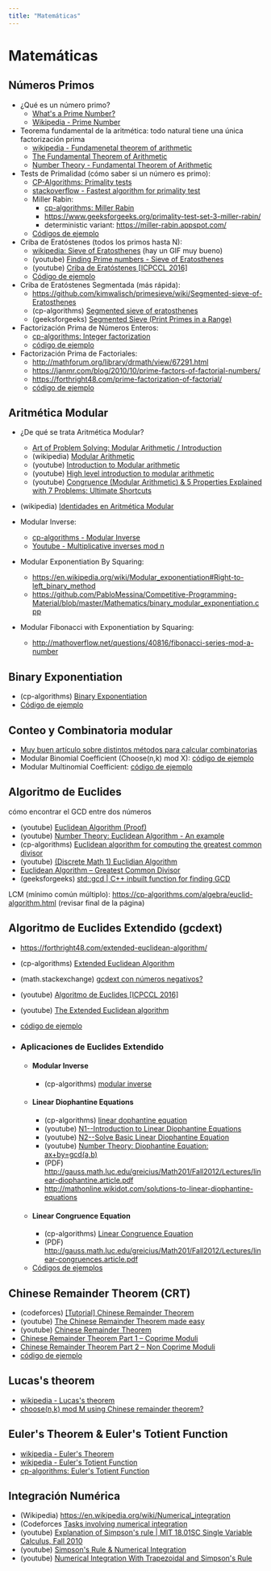 ```yaml
---
title: "Matemáticas"
---
```



# Matemáticas

## Números Primos

- ¿Qué es un número primo?
  - [What's a Prime Number?](https://www.youtube.com/watch?v=9pgA-H77BLc)
  - [Wikipedia - Prime Number](https://en.wikipedia.org/wiki/Prime_number)
- Teorema fundamental de la aritmética: todo natural tiene una única factorización prima
  - [wikipedia - Fundamenetal theorem of arithmetic](https://en.wikipedia.org/wiki/Fundamental_theorem_of_arithmetic)
  - [The Fundamental Theorem of Arithmetic](http://www.oxfordmathcenter.com/drupal7/node/165)
  - [Number Theory - Fundamental Theorem of Arithmetic](https://www.youtube.com/watch?v=7sw6LdAfHgE)
- Tests de Primalidad (cómo saber si un número es primo):
  - [CP-Algorithms: Primality tests](https://cp-algorithms.com/algebra/primality_tests.html)
  - [stackoverflow - Fastest algorithm for primality test](https://stackoverflow.com/questions/2586596/fastest-algorithm-for-primality-test)
  - Miller Rabin:
    - [cp-algorithms: Miller Rabin](https://cp-algorithms.com/algebra/primality_tests.html#toc-tgt-2)
    - <https://www.geeksforgeeks.org/primality-test-set-3-miller-rabin/>
    - deterministic variant: <https://miller-rabin.appspot.com/>
  - [Códigos de ejemplo](https://github.com/PabloMessina/Competitive-Programming-Material/blob/master/Mathematics/primality_test.cpp)
- Criba de Eratóstenes (todos los primos hasta N):
  - [wikipedia: Sieve of Eratosthenes](https://en.wikipedia.org/wiki/Sieve_of_Eratosthenes) (hay un GIF muy bueno)
  - (youtube) [Finding Prime numbers - Sieve of Eratosthenes](https://www.youtube.com/watch?v=eKp56OLhoQs)
  - (youtube) [Criba de Eratóstenes [ICPCCL 2016]](https://www.youtube.com/watch?v=J4QCQ0dgeCI)
  - [Código de ejemplo](https://github.com/PabloMessina/Competitive-Programming-Material/blob/master/Mathematics/sieve_of_eratosthenes.cpp)
- Criba de Eratóstenes Segmentada (más rápida):
  - <https://github.com/kimwalisch/primesieve/wiki/Segmented-sieve-of-Eratosthenes>
  - (cp-algorithms) [Segmented sieve of eratosthenes](https://cp-algorithms.com/algebra/sieve-of-eratosthenes.html#toc-tgt-6)
  - (geeksforgeeks) [Segmented Sieve (Print Primes in a Range)](https://www.geeksforgeeks.org/segmented-sieve-print-primes-in-a-range/)
- Factorización Prima de Números Enteros:
  - [cp-algorithms: Integer factorization](https://cp-algorithms.com/algebra/factorization.html)
  - [código de ejemplo](https://github.com/PabloMessina/Competitive-Programming-Material/blob/master/Mathematics/prime_factorization.cpp)
- Factorización Prima de Factoriales:
  - <http://mathforum.org/library/drmath/view/67291.html>
  - <https://janmr.com/blog/2010/10/prime-factors-of-factorial-numbers/>
  - <https://forthright48.com/prime-factorization-of-factorial/>
  - [código de ejemplo](https://github.com/PabloMessina/Competitive-Programming-Material/blob/master/Mathematics/prime_factorization.cpp)

## Aritmética Modular

- ¿De qué se trata Aritmética Modular?
  - [Art of Problem Solving: Modular Arithmetic / Introduction](https://artofproblemsolving.com/wiki/index.php/Modular_arithmetic/Introduction)
  - (wikipedia) [Modular Arithmetic](https://en.wikipedia.org/wiki/Modular_arithmetic)
  - (youtube) [Introduction to Modular arithmetic](https://www.youtube.com/watch?v=9lUSKOjV4d0)
  - (youtube) [High level introduction to modular arithmetic](https://www.youtube.com/watch?v=r0gYad8auYY)
  - (youtube) [Congruence (Modular Arithmetic) & 5 Properties Explained with 7 Problems: Ultimate Shortcuts](https://www.youtube.com/watch?v=B1gD6540uWA)
- (wikipedia) [Identidades en Aritmética Modular](https://en.wikipedia.org/wiki/Modular_arithmetic#Properties)

- Modular Inverse:
  - [cp-algorithms - Modular Inverse](https://cp-algorithms.com/algebra/module-inverse.html)
  - [Youtube - Multiplicative inverses mod n](https://www.youtube.com/watch?v=_bRVA5b4sb4)
- Modular Exponentiation By Squaring:
  - <https://en.wikipedia.org/wiki/Modular_exponentiation#Right-to-left_binary_method>
  - <https://github.com/PabloMessina/Competitive-Programming-Material/blob/master/Mathematics/binary_modular_exponentiation.cpp>
- Modular Fibonacci with Exponentiation by Squaring:
  - <http://mathoverflow.net/questions/40816/fibonacci-series-mod-a-number>

## Binary Exponentiation

- (cp-algorithms) [Binary Exponentiation](https://cp-algorithms.com/algebra/binary-exp.html)
- [Código de ejemplo](https://github.com/PabloMessina/Competitive-Programming-Material/blob/master/Mathematics/binary_modular_exponentiation.cpp)

## Conteo y Combinatoria modular

- [Muy buen artículo sobre distintos métodos para calcular combinatorias](https://comeoncodeon.wordpress.com/2011/07/31/combination/)
- Modular Binomial Coefficient (Choose(n,k) mod X): [código de ejemplo](https://github.com/PabloMessina/Competitive-Programming-Material/blob/master/Mathematics/modular_binomial_coefficient.cpp)
- Modular Multinomial Coefficient: [código de ejemplo](https://github.com/PabloMessina/Competitive-Programming-Material/blob/master/Mathematics/modular_multinomial_coefficient.cpp)

## Algoritmo de Euclides

cómo encontrar el GCD entre dos números

- (youtube) [Euclidean Algorithm (Proof)](https://www.youtube.com/watch?v=H_2_nqKAZ5w)
- (youtube) [Number Theory: Euclidean Algorithm - An example](https://www.youtube.com/watch?v=fwuj4yzoX1o)
- (cp-algorithms) [Euclidean algorithm for computing the greatest common divisor](https://cp-algorithms.com/algebra/euclid-algorithm.html)
- (youtube) [(Discrete Math 1) Euclidian Algorithm](https://www.youtube.com/watch?v=cOwyHTiW4KE)
- [Euclidean Algorithm – Greatest Common Divisor](https://forthright48.com/euclidean-algorithm)
- (geeksforgeeks) [std::gcd \| C++ inbuilt function for finding GCD](https://www.geeksforgeeks.org/stdgcd-c-inbuilt-function-finding-gcd/)

LCM (mínimo común múltiplo): <https://cp-algorithms.com/algebra/euclid-algorithm.html> (revisar final de la página)

## Algoritmo de Euclides Extendido (gcdext)

- <https://forthright48.com/extended-euclidean-algorithm/>
- (cp-algorithms) [Extended Euclidean Algorithm](https://cp-algorithms.com/algebra/extended-euclid-algorithm.html)
- (math.stackexchange) [gcdext con números negativos?](https://math.stackexchange.com/questions/37806/extended-euclidean-algorithm-with-negative-numbers)
- (youtube) [Algoritmo de Euclides [ICPCCL 2016]](https://www.youtube.com/watch?v=k47fkSULGr0)
- (youtube) [The Extended Euclidean algorithm](https://www.youtube.com/watch?v=hB34-GSDT3k)
- [código de ejemplo](https://github.com/PabloMessina/Competitive-Programming-Material/blob/master/Mathematics/euclidean_algorithm.cpp)

- ### Aplicaciones de Euclides Extendido
  - #### Modular Inverse
    - (cp-algorithms) [modular inverse](https://cp-algorithms.com/algebra/module-inverse.html)
  - #### Linear Diophantine Equations
    - (cp-algorithms) [linear dophantine equation](https://cp-algorithms.com/algebra/linear-diophantine-equation.html)
    - (youtube) [N1--Introduction to Linear Diophantine Equations](https://www.youtube.com/watch?v=TIk3ujphMfk)
    - (youtube) [N2--Solve Basic Linear Diophantine Equation](https://www.youtube.com/watch?v=5DcoG69NyO0)
    - (youtube) [Number Theory: Diophantine Equation: ax+by=gcd(a,b)](https://www.youtube.com/watch?v=FjliV5u2IVw)
    - (PDF) <http://gauss.math.luc.edu/greicius/Math201/Fall2012/Lectures/linear-diophantine.article.pdf>
    - <http://mathonline.wikidot.com/solutions-to-linear-diophantine-equations>
  - #### Linear Congruence Equation
    - (cp-algorithms) [Linear Congruence Equation](https://cp-algorithms.com/algebra/linear_congruence_equation.html)
    - (PDF) <http://gauss.math.luc.edu/greicius/Math201/Fall2012/Lectures/linear-congruences.article.pdf>
  - [Códigos de ejemplos](https://github.com/PabloMessina/Competitive-Programming-Material/blob/master/Mathematics/euclidean_algorithm.cpp)

## Chinese Remainder Theorem (CRT)

- (codeforces) [[Tutorial] Chinese Remainder Theorem](https://codeforces.com/blog/entry/61290)
- (youtube) [The Chinese Remainder Theorem made easy](https://www.youtube.com/watch?v=ru7mWZJlRQg)
- (youtube) [Chinese Remainder Theorem](https://www.youtube.com/watch?v=zIFehsBHB8o)
- [Chinese Remainder Theorem Part 1 – Coprime Moduli](https://forthright48.com/chinese-remainder-theorem-part-1-coprime-moduli/)
- [Chinese Remainder Theorem Part 2 – Non Coprime Moduli](https://forthright48.com/chinese-remainder-theorem-part-2-non-coprime-moduli)
- [código de ejemplo](https://github.com/PabloMessina/Competitive-Programming-Material/blob/master/Mathematics/chinese_remainder_theorem.cpp)

## Lucas's theorem

- [wikipedia - Lucas's theorem](https://en.m.wikipedia.org/wiki/Lucas%27s_theorem)
- [choose(n,k) mod M using Chinese remainder theorem?](https://math.stackexchange.com/questions/95491/n-choose-k-bmod-m-using-chinese-remainder-theorem)  

## Euler's Theorem & Euler's Totient Function

- [wikipedia - Euler's Theorem](https://en.wikipedia.org/wiki/Euler%27s_theorem)
- [wikipedia - Euler's Totient Function](https://en.wikipedia.org/wiki/Euler%27s_totient_function)
- [cp-algorithms: Euler's Totient Function](https://cp-algorithms.com/algebra/phi-function.html)

## Integración Numérica

- (Wikipedia) <https://en.wikipedia.org/wiki/Numerical_integration>
- (Codeforces [Tasks involving numerical integration](https://codeforces.com/blog/entry/8242)
- (youtube) [Explanation of Simpson's rule \| MIT 18.01SC Single Variable Calculus, Fall 2010](https://www.youtube.com/watch?v=uc4xJsi99bk)
- (youtube) [Simpson's Rule & Numerical Integration](https://www.youtube.com/watch?v=7EqRRuh-5Lk)
- (youtube) [Numerical Integration With Trapezoidal and Simpson's Rule](https://www.youtube.com/watch?v=RTX-ik_8i-k  )
